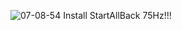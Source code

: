 ![07-08-54](https://github.com/user-attachments/assets/75045063-c34b-4db9-89d9-f2003e708d97)
Install StartAllBack
75Hz!!!
